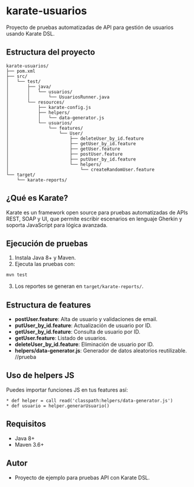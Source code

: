 # karate-usuarios

Proyecto de pruebas automatizadas de API para gestión de usuarios usando Karate DSL.

## Estructura del proyecto

```
karate-usuarios/
├── pom.xml
├── src/
│   └── test/
│       ├── java/
│       │   └── usuarios/
│       │       └── UsuariosRunner.java
│       └── resources/
│           ├── karate-config.js
│           ├── helpers/
│           │   └── data-generator.js
│           └── usuarios/
│               └── features/
│                   └── User/
│                       ├── deleteUser_by_id.feature
│                       ├── getUser_by_id.feature
│                       ├── getUser.feature
│                       ├── postUser.feature
│                       ├── putUser_by_id.feature
│                       └── helpers/
│                           └── createRandomUser.feature
└── target/
    └── karate-reports/
```

## ¿Qué es Karate?
Karate es un framework open source para pruebas automatizadas de APIs REST, SOAP y UI, que permite escribir escenarios en lenguaje Gherkin y soporta JavaScript para lógica avanzada.

## Ejecución de pruebas

1. Instala Java 8+ y Maven.
2. Ejecuta las pruebas con:

```sh
mvn test
```

3. Los reportes se generan en `target/karate-reports/`.

## Estructura de features
- **postUser.feature**: Alta de usuario y validaciones de email.
- **putUser_by_id.feature**: Actualización de usuario por ID.
- **getUser_by_id.feature**: Consulta de usuario por ID.
- **getUser.feature**: Listado de usuarios.
- **deleteUser_by_id.feature**: Eliminación de usuario por ID.
- **helpers/data-generator.js**: Generador de datos aleatorios reutilizable. //prueba

## Uso de helpers JS
Puedes importar funciones JS en tus features así:

```gherkin
* def helper = call read('classpath:helpers/data-generator.js')
* def usuario = helper.generarUsuario()
```

## Requisitos
- Java 8+
- Maven 3.6+

## Autor
- Proyecto de ejemplo para pruebas API con Karate DSL.
